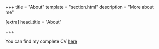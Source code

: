 +++
title = "About"
template = "section.html"
description = "More about me"

[extra]
head_title = "About"

+++

You can find my complete CV [here](/CV.pdf)